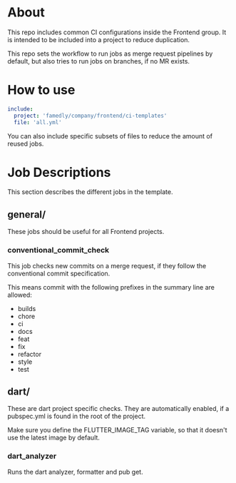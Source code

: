 About
=====

This repo includes common CI configurations inside the Frontend group. It is
intended to be included into a project to reduce duplication.

This repo sets the workflow to run jobs as merge request pipelines by default,
but also tries to run jobs on branches, if no MR exists.

How to use
==========

```yaml
include:
  project: 'famedly/company/frontend/ci-templates'
  file: 'all.yml'
```

You can also include specific subsets of files to reduce the amount of reused
jobs.

Job Descriptions
================

This section describes the different jobs in the template.

general/
--------

These jobs should be useful for all Frontend projects.

### conventional_commit_check

This job checks new commits on a merge request, if they follow the conventional
commit specification.

This means commit with the following prefixes in the summary line are allowed:

- builds
- chore
- ci
- docs
- feat
- fix
- refactor
- style
- test

dart/
----

These are dart project specific checks. They are automatically enabled, if a
pubspec.yml is found in the root of the project.

Make sure you define the FLUTTER_IMAGE_TAG variable, so that it doesn't use the
latest image by default.

### dart_analyzer

Runs the dart analyzer, formatter and pub get.
